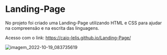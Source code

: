 # Landing-Page
No projeto foi criado uma Landing-Page utilizando HTML e CSS para ajudar na compreensão e na escrita das linguagens.

Acesso com o link: https://caio-lelis.github.io/Landing-Page/

![imagem_2022-10-19_083735619](https://user-images.githubusercontent.com/99217281/196680349-908ad0f5-1453-431b-91df-1e22520a8cb1.png)
